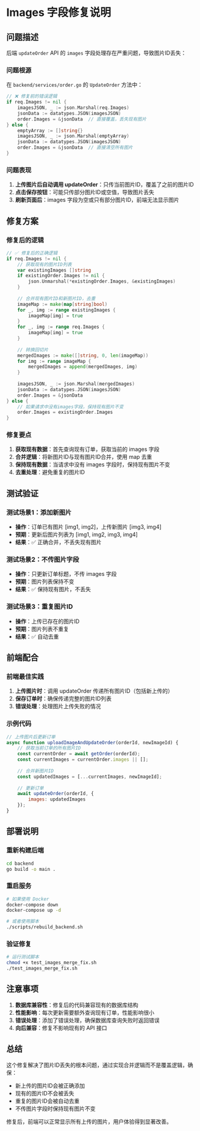 # Images 字段修复说明

## 问题描述

后端 `updateOrder` API 的 `images` 字段处理存在严重问题，导致图片ID丢失：

### 问题根源
在 `backend/services/order.go` 的 `UpdateOrder` 方法中：

```go
// ❌ 修复前的错误逻辑
if req.Images != nil {
    imagesJSON, _ := json.Marshal(req.Images)
    jsonData := datatypes.JSON(imagesJSON)
    order.Images = &jsonData  // 直接覆盖，丢失现有图片
} else {
    emptyArray := []string{}
    imagesJSON, _ := json.Marshal(emptyArray)
    jsonData := datatypes.JSON(imagesJSON)
    order.Images = &jsonData  // 直接清空所有图片
}
```

### 问题表现
1. **上传图片后自动调用 updateOrder**：只传当前图片ID，覆盖了之前的图片ID
2. **点击保存按钮**：可能只传部分图片ID或空值，导致图片丢失
3. **刷新页面后**：images 字段为空或只有部分图片ID，前端无法显示图片

## 修复方案

### 修复后的逻辑
```go
// ✅ 修复后的正确逻辑
if req.Images != nil {
    // 获取现有的图片ID列表
    var existingImages []string
    if existingOrder.Images != nil {
        json.Unmarshal(*existingOrder.Images, &existingImages)
    }
    
    // 合并现有图片ID和新图片ID，去重
    imageMap := make(map[string]bool)
    for _, img := range existingImages {
        imageMap[img] = true
    }
    for _, img := range req.Images {
        imageMap[img] = true
    }
    
    // 转换回切片
    mergedImages := make([]string, 0, len(imageMap))
    for img := range imageMap {
        mergedImages = append(mergedImages, img)
    }
    
    imagesJSON, _ := json.Marshal(mergedImages)
    jsonData := datatypes.JSON(imagesJSON)
    order.Images = &jsonData
} else {
    // 如果请求中没有images字段，保持现有图片不变
    order.Images = existingOrder.Images
}
```

### 修复要点

1. **获取现有数据**：首先查询现有订单，获取当前的 images 字段
2. **合并逻辑**：将新图片ID与现有图片ID合并，使用 map 去重
3. **保持现有数据**：当请求中没有 images 字段时，保持现有图片不变
4. **去重处理**：避免重复的图片ID

## 测试验证

### 测试场景1：添加新图片
- **操作**：订单已有图片 [img1, img2]，上传新图片 [img3, img4]
- **预期**：更新后图片列表为 [img1, img2, img3, img4]
- **结果**：✅ 正确合并，不丢失现有图片

### 测试场景2：不传图片字段
- **操作**：只更新订单标题，不传 images 字段
- **预期**：图片列表保持不变
- **结果**：✅ 保持现有图片，不丢失

### 测试场景3：重复图片ID
- **操作**：上传已存在的图片ID
- **预期**：图片列表不重复
- **结果**：✅ 自动去重

## 前端配合

### 前端最佳实践
1. **上传图片时**：调用 updateOrder 传递所有图片ID（包括新上传的）
2. **保存订单时**：确保传递完整的图片ID列表
3. **错误处理**：处理图片上传失败的情况

### 示例代码
```javascript
// 上传图片后更新订单
async function uploadImageAndUpdateOrder(orderId, newImageId) {
    // 获取当前订单的所有图片ID
    const currentOrder = await getOrder(orderId);
    const currentImages = currentOrder.images || [];
    
    // 合并新图片ID
    const updatedImages = [...currentImages, newImageId];
    
    // 更新订单
    await updateOrder(orderId, {
        images: updatedImages
    });
}
```

## 部署说明

### 重新构建后端
```bash
cd backend
go build -o main .
```

### 重启服务
```bash
# 如果使用 Docker
docker-compose down
docker-compose up -d

# 或者使用脚本
./scripts/rebuild_backend.sh
```

### 验证修复
```bash
# 运行测试脚本
chmod +x test_images_merge_fix.sh
./test_images_merge_fix.sh
```

## 注意事项

1. **数据库兼容性**：修复后的代码兼容现有的数据库结构
2. **性能影响**：每次更新需要额外查询现有订单，性能影响很小
3. **错误处理**：添加了错误处理，确保数据库查询失败时返回错误
4. **向后兼容**：修复不影响现有的 API 接口

## 总结

这个修复解决了图片ID丢失的根本问题，通过实现合并逻辑而不是覆盖逻辑，确保：
- 新上传的图片ID会被正确添加
- 现有的图片ID不会被丢失
- 重复的图片ID会被自动去重
- 不传图片字段时保持现有图片不变

修复后，前端可以正常显示所有上传的图片，用户体验得到显著改善。 